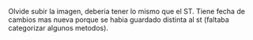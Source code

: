 Olvide subir la imagen, deberia tener lo mismo que el ST. Tiene fecha de cambios mas nueva porque se habia guardado distinta al st (faltaba categorizar algunos metodos).
